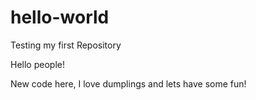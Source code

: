 # hello-world
Testing my first Repository

Hello people!

New code here, I love dumplings and lets have some fun!
